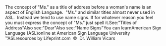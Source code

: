 The concept of "Ms." as a title of address before a woman's name is 
			an aspect of English Language.  "Ms." and similar titles almost 
			never used in ASL.  Instead we tend to use name signs. If for 
			whatever reason you feel you must express the concept of "Ms." just 
			spell it.See:"Titles of Address"Also see:"Dear"Also see:"Name Signs"You can learnAmerican Sign Language (ASL)online at American Sign Language University ™ASLresources by Lifeprint.com  ©  Dr. William Vicars